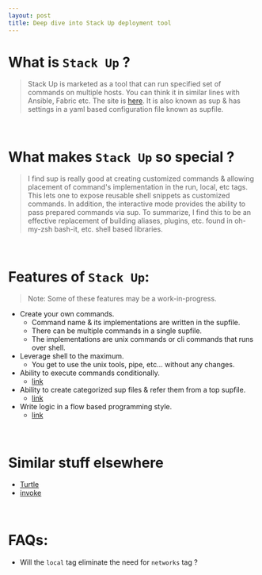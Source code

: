 ```yaml
---
layout: post
title: Deep dive into Stack Up deployment tool
---
```


# What is ```Stack Up``` ?

> Stack Up is marketed as a tool that can run specified set of commands on multiple
> hosts. You can think it in similar lines with Ansible, Fabric etc. The site is
> [here](https://github.com/pressly/sup). It is also known as sup & has settings
> in a yaml based configuration file known as supfile.

<br />

# What makes ```Stack Up``` so special ?

> I find sup is really good at creating customized commands & allowing placement
> of command's implementation in the run, local, etc tags. This lets one to expose
> reusable shell snippets as customized commands. In addition, the interactive mode
> provides the ability to pass prepared commands via sup. To summarize, I find this to
> be an effective replacement of building aliases, plugins, etc. found in oh-my-zsh
> bash-it, etc. shell based libraries.

<br />

# Features of ```Stack Up```:

> Note: Some of these features may be a work-in-progress.

- Create your own commands.
  - Command name & its implementations are written in the supfile.
  - There can be multiple commands in a single supfile.
  - The implementations are unix commands or cli commands that runs over shell.
- Leverage shell to the maximum.
  - You get to use the unix tools, pipe, etc... without any changes.
- Ability to execute commands conditionally.
  - [link](https://github.com/pressly/sup/issues/76#issuecomment-217142451)
- Ability to create categorized sup files & refer them from a top supfile.
  - [link](https://github.com/pressly/sup/issues/76#issuecomment-217170041)
- Write logic in a flow based programming style.
  - [link](https://github.com/pressly/sup/issues/42)

<br />

# Similar stuff elsewhere

- [Turtle](https://github.com/Gabriel439/Haskell-Turtle-Library)
- [invoke](https://github.com/pyinvoke/invoke)

<br />

# FAQs:

- Will the ```local``` tag eliminate the need for ```networks``` tag ?
